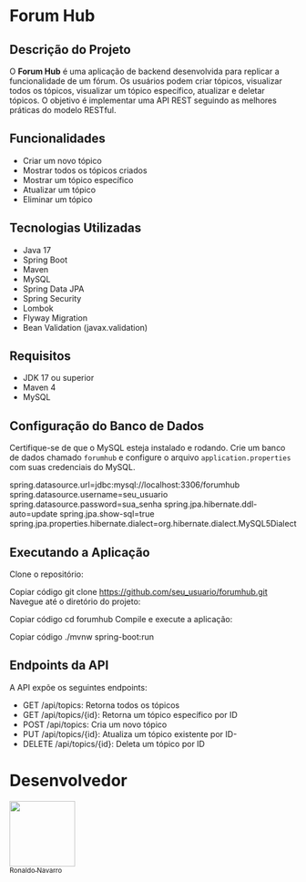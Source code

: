 # Forum Hub

## Descrição do Projeto

O **Forum Hub** é uma aplicação de backend desenvolvida para replicar a funcionalidade de um fórum. Os usuários podem criar tópicos, visualizar todos os tópicos, visualizar um tópico específico, atualizar e deletar tópicos. O objetivo é implementar uma API REST seguindo as melhores práticas do modelo RESTful.

## Funcionalidades

- Criar um novo tópico
- Mostrar todos os tópicos criados
- Mostrar um tópico específico
- Atualizar um tópico
- Eliminar um tópico

## Tecnologias Utilizadas

- Java 17
- Spring Boot
- Maven
- MySQL
- Spring Data JPA
- Spring Security
- Lombok
- Flyway Migration
- Bean Validation (javax.validation)

## Requisitos

- JDK 17 ou superior
- Maven 4
- MySQL

## Configuração do Banco de Dados

Certifique-se de que o MySQL esteja instalado e rodando. Crie um banco de dados chamado `forumhub` e configure o arquivo `application.properties` com suas credenciais do MySQL.


spring.datasource.url=jdbc:mysql://localhost:3306/forumhub
spring.datasource.username=seu_usuario
spring.datasource.password=sua_senha
spring.jpa.hibernate.ddl-auto=update
spring.jpa.show-sql=true
spring.jpa.properties.hibernate.dialect=org.hibernate.dialect.MySQL5Dialect

## Executando a Aplicação
Clone o repositório:

Copiar código
git clone https://github.com/seu_usuario/forumhub.git
Navegue até o diretório do projeto:

Copiar código
cd forumhub
Compile e execute a aplicação:

Copiar código
./mvnw spring-boot:run

## Endpoints da API
A API expõe os seguintes endpoints:

- GET /api/topics: Retorna todos os tópicos
- GET /api/topics/{id}: Retorna um tópico específico por ID
- POST /api/topics: Cria um novo tópico
- PUT /api/topics/{id}: Atualiza um tópico existente por ID- 
- DELETE /api/topics/{id}: Deleta um tópico por ID

# Desenvolvedor

[<img loading="lazy" src="https://avatars.githubusercontent.com/u/134724019?v=4" width=115><br><sub>Ronaldo Navarro</sub>](https://github.com/ronaldosnavarro)